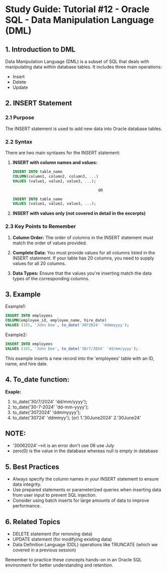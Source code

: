 # Study Guide: Tutorial #12 - Oracle SQL - Data Manipulation Language (DML)

## 1. Introduction to DML
Data Manipulation Language (DML) is a subset of SQL that deals with manipulating data within database tables. It includes three main operations:
- Insert
- Delete
- Update


## 2. INSERT Statement

### 2.1 Purpose
The INSERT statement is used to add new data into Oracle database tables. 

### 2.2 Syntax
There are two main syntaxes for the INSERT statement:

1. **INSERT with column names and values:**
   ```sql
   INSERT INTO table_name
   COLUMN(column1, column2, column3, ...)
   VALUES (value1, value2, value3, ...);
   ```
                                             OR
   ```sql
   INSERT INTO table_name
   VALUES (value1, value2, value3, ...);
   ```
   

3. **INSERT with values only (not covered in detail in the excerpts)**

### 2.3 Key Points to Remember
1. **Column Order:** The order of columns in the INSERT statement must match the order of values provided. 

2. **Complete Data:** You must provide values for all columns listed in the INSERT statement. If your table has 20 columns, you need to supply values for all 20 columns. 

3. **Data Types:** Ensure that the values you're inserting match the data types of the corresponding columns.

## 3. Example
Example1:
```sql
INSERT INTO employees
COLUMN(employee_id, employee_name, hire_date)
VALUES (101, 'John Doe', to_date('3072024' 'ddmmyyyy');
```
Example2:
```sql
INSERT INTO employees
VALUES (101, 'John Doe', to_date('30/7/2024' 'dd/mm/yyyy');
```
This example inserts a new record into the 'employees' table with an ID, name, and hire date. 

## 4. To_date function:
**Exaple:**
1. to_date('30/7/2024' 'dd/mm/yyyy');
2. to_date('30-7-2024' 'dd-mm-yyyy');
3. to_date('3072024' 'ddmmyyyy');
4. to_date('30724' 'ddmmyy');
				(or)
1.'30June2024'
2.'30June24'

## NOTE:
- '30062024'-->it is an error don't use 06 use July
- zero(0) is the value in the database whereas null is empty in database

## 5. Best Practices
- Always specify the column names in your INSERT statement to ensure data integrity.
- Use prepared statements or parameterized queries when inserting data from user input to prevent SQL injection.
- Consider using batch inserts for large amounts of data to improve performance.

## 6. Related Topics
- DELETE statement (for removing data)
- UPDATE statement (for modifying existing data)
- Data Definition Language (DDL) operations like TRUNCATE (which we covered in a previous session) 

Remember to practice these concepts hands-on in an Oracle SQL environment for better understanding and retention.
